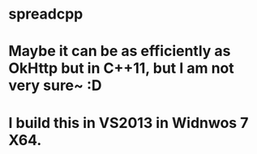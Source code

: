 # spreadcpp
# Maybe it can be as efficiently as OkHttp but in C++11, but I am not very sure~ :D
# I build this in VS2013 in Widnwos 7 X64.
